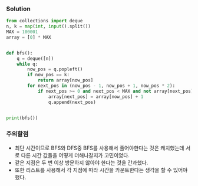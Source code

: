 ### Solution
```python
from collections import deque
n, k = map(int, input().split())
MAX = 100001
array = [0] * MAX


def bfs():
    q = deque([n])
    while q:
        now_pos = q.popleft()
        if now_pos == k:
            return array[now_pos]
        for next_pos in (now_pos - 1, now_pos + 1, now_pos * 2):
            if next_pos >= 0 and next_pos < MAX and not array[next_pos]:
                array[next_pos] = array[now_pos] + 1
                q.append(next_pos)


print(bfs())
```

### 주의할점
- 최단 시간이므로 BFS와 DFS중 BFS를 사용해서 풀어야한다는 것은 캐치했는데 서로 다른 시간 값들을 어떻게 더해나갈지가 고민이었다.
- 같은 지점은 두 번 이상 방문하지 않아야 한다는 것을 간과했다.
- 또한 리스트를 사용해서 각 지점에 따라 시간을 카운트한다는 생각을 할 수 있어야 했다.
